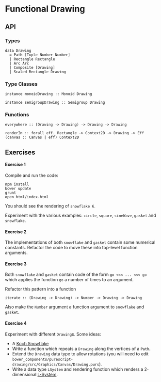 # Functional Drawing

## API

### Types

    data Drawing 
      = Path [Tuple Number Number] 
      | Rectangle Rectangle
      | Arc Arc
      | Composite [Drawing]
      | Scaled Rectangle Drawing

### Type Classes

    instance monoidDrawing :: Monoid Drawing

    instance semigroupDrawing :: Semigroup Drawing

### Functions

    everywhere :: (Drawing -> Drawing) -> Drawing -> Drawing

    renderIn :: forall eff. Rectangle -> Context2D -> Drawing -> Eff (canvas :: Canvas | eff) Context2D
    
## Exercises

#### Exercise 1

Compile and run the code:

```
npm install
bower update
grunt
open html/index.html
```

You should see the rendering of `snowflake 6`.

Experiment with the various examples: `circle`, `square`, `sineWave`, `gasket` and `snowflake`.

#### Exercise 2

The implementations of both `snowflake` and `gasket` contain some numerical constants. Refactor the code to move these into top-level function arguments.

#### Exercise 3

Both `snowflake` and `gasket` contain code of the form `go <<< ... <<< go` which applies the function `go` a number of times to an argument.

Refactor this pattern into a function

```
iterate :: (Drawing -> Drawing) -> Number -> Drawing -> Drawing
```

Also make the `Number` argument a function argument to `snowflake` and `gasket`.

#### Exercise 4

Experiment with different `Drawing`s. Some ideas:

- A [Koch Snowflake](http://en.wikipedia.org/wiki/Koch_snowflake)
- Write a function which repeats a `Drawing` along the vertices of a `Path`.
- Extend the `Drawing` data type to allow rotations (you will need to edit `bower_components/purescript-drawing/src/Graphics/Canvas/Drawing.purs`).
- Write a data type `LSystem` and rendering function which renders a 2-dimensional [L-System](http://en.wikipedia.org/wiki/L-System).
